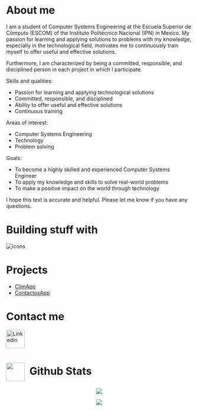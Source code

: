 # About me

I am a student of Computer Systems Engineering at the Escuela Superior de Cómputo (ESCOM) of the Instituto Politécnico Nacional (IPN) in Mexico. My passion for learning and applying solutions to problems with my knowledge, especially in the technological field, motivates me to continuously train myself to offer useful and effective solutions.

Furthermore, I am characterized by being a committed, responsible, and disciplined person in each project in which I participate.

Skills and qualities:
- Passion for learning and applying technological solutions
- Committed, responsible, and disciplined
- Ability to offer useful and effective solutions
- Continuous training

Areas of interest:
- Computer Systems Engineering
- Technology
- Problem solving

Goals:
- To become a highly skilled and experienced Computer Systems Engineer
- To apply my knowledge and skills to solve real-world problems
- To make a positive impact on the world through technology

I hope this text is accurate and helpful. Please let me know if you have any questions. 

# Building stuff with

<p>
    <img  src="https://skillicons.dev/icons?i=html,css,tailwindcss,js,ts,react,php,laravel,git,github" alt="icons" />  
</p>

# Projects
- <a href="https://github.com/devcoso/PClimApp">ClimApp</a>
- <a href="https://github.com/devcoso/ContactosApp">ContactosApp</a>

# Contact me
<a href="https://www.linkedin.com/in/jdavidmp" target="blank">
    <img
        src="https://upload.wikimedia.org/wikipedia/commons/thumb/8/81/LinkedIn_icon.svg/2048px-LinkedIn_icon.svg.png"
        alt="Linkedin" height="50" width="50" 
    />
</a>

# <picture> <img align="center" src = "https://github.com/7oSkaaa/7oSkaaa/blob/main/Images/Statistics.gif?raw=true" width = 50px> </picture>&nbsp;Github Stats
<div>
    <p align="center">
        <a href="https://github.com/devcoso">
            <img src="https://github-readme-stats.vercel.app/api?username=devcoso&hide=stars&show_icons=true&theme=dracula&line_height=32">
        </a>
    </p>
    <p align="center">    
        <a href="https://github.com/devcoso">
            <img src="https://github-readme-stats.vercel.app/api/top-langs/?username=devcoso&count_private=true&theme=dracula">
        </a>
    </p>
<div>
